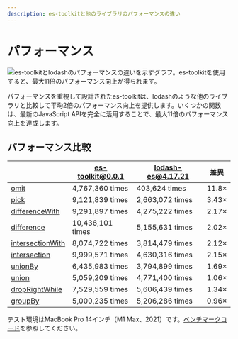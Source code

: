 ```yaml
---
description: es-toolkitと他のライブラリのパフォーマンスの違い
---
```


# パフォーマンス

![es-toolkitとlodashのパフォーマンスの違いを示すグラフ。es-toolkitを使用すると、最大11倍のパフォーマンス向上が得られます。](/assets/performance.png)

パフォーマンスを重視して設計されたes-toolkitは、lodashのような他のライブラリと比較して平均2倍のパフォーマンス向上を提供します。いくつかの関数は、最新のJavaScript APIを完全に活用することで、最大11倍のパフォーマンス向上を達成します。

## パフォーマンス比較

|                                                           | es-toolkit@0.0.1 | lodash-es@4.17.21 | 差異       |
| --------------------------------------------------------- | ---------------- | ----------------- | ---------- |
| [omit](./reference/object/omit.md)                        | 4,767,360 times  | 403,624 times     | 11.8×      |
| [pick](./reference/object/pick.md)                        | 9,121,839 times  | 2,663,072 times   | 3.43×      |
| [differenceWith](./reference/array/differenceWith.md)     | 9,291,897 times  | 4,275,222 times   | 2.17×      |
| [difference](./reference/array/difference.md)             | 10,436,101 times | 5,155,631 times   | 2.02×      |
| [intersectionWith](./reference/array/intersectionWith.md) | 8,074,722 times  | 3,814,479 times   | 2.12×      |
| [intersection](./reference/array/intersection.md)         | 9,999,571 times  | 4,630,316 times   | 2.15×      |
| [unionBy](./reference/array/unionBy.md)                   | 6,435,983 times  | 3,794,899 times   | 1.69×      |
| [union](./reference/array/union.md)                       | 5,059,209 times  | 4,771,400 times   | 1.06×      |
| [dropRightWhile](./reference/array/dropRightWhile.md)     | 7,529,559 times  | 5,606,439 times   | 1.34×      |
| [groupBy](./reference/array/groupBy.md)                   | 5,000,235 times  | 5,206,286 times   | 0.96×      |

テスト環境はMacBook Pro 14インチ（M1 Max、2021）です。[ベンチマークコード](https://github.com/toss/es-toolkit/tree/main/benchmarks)を参照してください。
